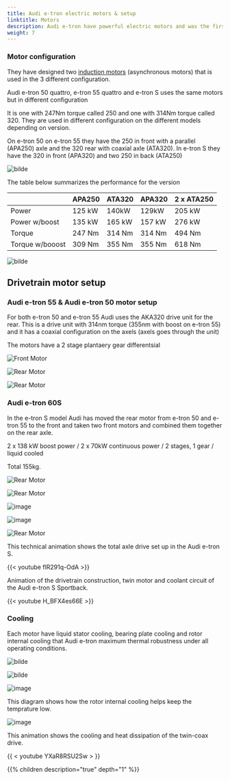 ```yaml
---
title: Audi e-tron electric motors & setup
linktitle: Motors
description: Audi e-tron have powerful electric motors and was the first EV to have a tri motor configuration. Audi e-tron has 3 different motor configuration.
weight: 7
---
```


### Motor configuration

They have designed two [induction motors](https://en.wikipedia.org/wiki/Induction_motor) (asynchronous motors) that is used in the 3 different configuration.

Audi e-tron 50 quattro, e-tron 55 quattro and e-tron S uses the same motors but in different configuration 

It is one with 247Nm torque called 250 and one with 314Nm torque called 320. 
They are used in different configuration on the different models depending on version.

On e-tron 50 on e-tron 55 they have the 250 in front with a parallel (APA250) axle and the 320 rear with coaxial axle (ATA320). In e-tron S they have the 320 in front (APA320) and two 250 in back (ATA250)

![bilde](motorconfig_1.png "Motor configuration")

The table below summarizes the performance for the version


|   | APA250 | ATA320 | APA320 | 2 x ATA250 |
| ------------- | ------------- | ------------- | ------------- |  ------------- |
| Power           |                      125 kW  | 140kW | 129kW | 205 kW |
| Power w/boost | 135 kW  | 165 kW | 157 kW | 276 kW |
| Torque | 247 Nm  | 314 Nm| 314 Nm | 494 Nm |
| Torque w/booost | 309 Nm  | 355 Nm| 355 Nm | 618 Nm |

![bilde](motorperformance.png "Electric motor performance figures")

## Drivetrain motor setup

### Audi e-tron 55 & Audi e-tron 50 motor setup

For both e-tron 50 and e-tron 55 Audi uses the AKA320 drive unit for the rear. This is a drive unit with 314nm torque (355nm with boost on e-tron 55)  and it has a coaxial configuration on the axels (axels goes through the unit)

The motors have a 2 stage plantaery gear differentsial

![Front Motor ](front_motor_schematics.jpg "Front electric motor with power electronics")

![Rear Motor ](rear_motor_schematics.jpg "Rear electric motor with power electronics")

![Rear Motor ](drivetrain55_50.jpg "e-tron 50/55 drivetrain with electric motors")

### Audi e-tron 60S 

In the e-tron S model Audi has moved the rear motor from e-tron 50 and e-tron 55 to the front and taken two front motors and combined them together on the rear axle.

2 x 138 kW boost power  /  2 x 70kW continuous power  /  2 stages, 1 gear  /  liquid cooled

Total 155kg.

![Rear Motor ](rear_motordual_schematics.jpg "Rear electric motor with power electronics")

![Rear Motor ](rear_motordual_schematics_2.jpg "Rear electric motor with power electronics")

![image](motorschematicsdual.jpg "Dual motors")

![image](motorschematicsdual_2.jpg "Dual motors")

![Rear Motor ](drivetrains.jpg "e-tron s drivetrain with electric motors")

This technical animation shows the total axle drive set up in the Audi e-tron S.

{{< youtube flR291q-OdA >}}

Animation of the drivetrain construction, twin motor and coolant circuit of the Audi e-tron S Sportback.

{{< youtube H_BFX4es66E >}}

### Cooling

Each motor have liquid stator cooling, bearing plate cooling and rotor internal cooling that Audi e-tron maximum thermal robustness under all operating conditions.

![bilde](motorcooling_1.png)

![bilde](motorcooling_2.png)

![image](motorcooling_3.png)

This diagram shows how the rotor internal cooling helps keep the temprature low.

![image](motorcooling_4.png)

This animation shows the cooling and heat dissipation of the twin-coax drive.

{{ < youtube YXaR8RSU2Sw > }}

{{% children description="true" depth="1" %}}

